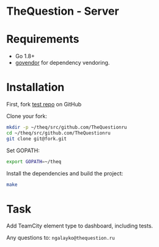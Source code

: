 # TheQuestion - Server

# Requirements
- Go 1.8+ 
- [govendor](https://github.com/kardianos/govendor) for dependency vendoring.

# Installation

First, fork [test repo](https://github.com/TheQuestionru/test-golang) on GitHub

Clone your fork:
```bash
mkdir -p ~/theq/src/github.com/TheQuestionru
cd ~/theq/src/github.com/TheQuestionru
git clone git@fork.git
```

Set GOPATH:
```bash
export GOPATH=~/theq
```

Install the dependencies and build the project:
```bash
make 
```

# Task

Add TeamCity element type to dashboard, including tests.

Any questions to: `ngalayko@thequestion.ru`